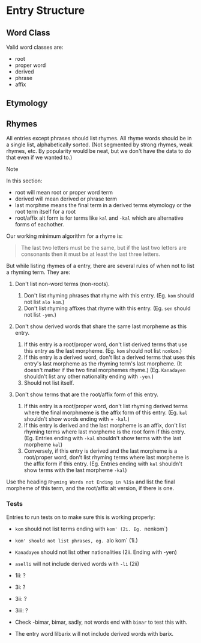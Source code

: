 # Entry Structure



## Word Class
Valid word classes are:

- root
- proper word
- derived
- phrase
- affix

## Etymology



## Rhymes

All entries except phrases should list rhymes. All rhyme words should be in a single list, alphabetically sorted. (Not segmented by strong rhymes, weak rhymes, etc. By popularity would be neat, but we don't have the data to do that even if we wanted to.)

> [!NOTE]
> In this section:
>
> - root will mean root or proper word term
> - derived will mean derived or phrase term
> - last morphme means the final term in a derived terms etymology or the root term itself for a root
> - root/affix alt form is for terms like `kal` and `-kal` which are alternative forms of eachother.

Our working minimum algorithm for a rhyme is:

> The last two letters must be the same, but if the last two letters are consonants then it must be at least the last three letters.

But while listing rhymes of a entry, there are several rules of when not to list a rhyming term. They are:

1. Don't list non-word terms (non-roots).

    1. Don't list rhyming phrases that rhyme with this entry. (Eg. `kom` should not list `alo kom`.)
    2. Don't list rhyming affixes that rhyme with this entry. (Eg. `sen` should not list `-yen`.)
       
2. Don't show derived words that share the same last morpheme as this entry.
   
    1. If this entry is a root/proper word, don't list derived terms that use this entry as the last morpheme. (Eg. `kom` should not list `nonkom`.)
    2. If this entry is a derived word, don't list a derived terms that uses this entry's last morpheme as the rhyming term's last morpheme. (It doesn't matter if the two final morphemes rhyme.) (Eg. `Kanadayen` shouldn't list any other nationality ending with `-yen`.)
    3. Should not list itself.
     
3. Don't show terms that are the root/affix form of this entry.

    1. If this entry is a root/proper word, don't list rhyming derived terms where the final morphmeme is the affix form of this entry. (Eg. `kal` shouldn't show words ending with + `-kal`.)
    2. If this entry is derived and the last morpheme is an affix, don't list rhyming terms where last morpheme is the root form if this entry. (Eg. Entries ending with `-kal` shouldn't show terms with the last morpheme `kal`)
    3. Conversely, if this entry is derived and the last morpheme is a root/proper word, don't list rhyming terms where last morpheme is the affix form if this entry. (Eg. Entries ending with `kal` shouldn't show terms with the last morpheme `-kal`)

Use the heading `Rhyming Words not Ending in %1$s` and list the final morpheme of this term, and the root/affix alt version, if there is one.


### Tests

Entries to run tests on to make sure this is working properly:
- `kom` should not list terms ending with `kom' (2i. Eg. `nenkom`)
- `kom' should not list phrases, eg. `alo kom` (1i.)
- `Kanadayen` should not list other nationalities (2ii. Ending with -yen)
- `aselli` will not include derived words with `-li` (2ii)
- 1ii: ?
- 3i: ?
- 3ii: ?
- 3iii: ?

- Check -bimar, bimar, sadly, not words end with `bimar` to test this with.
- The entry word lilbarix will not include derived words with barix. 
